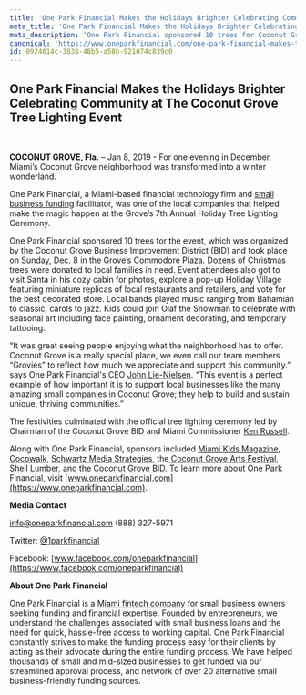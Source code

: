 ```yaml
---
title: 'One Park Financial Makes the Holidays Brighter Celebrating Community at The Coconut Grove Tree Lighting Event'
meta_title: 'One Park Financial Makes the Holidays Brighter Celebrating Community at The Coconut Grove Tree Lighting Event'
meta_description: 'One Park Financial sponsored 10 trees for Coconut Grove''s Tree Lighting Event, which was organized by the Coconut Grove Business Improvement District (BID) and took place on Sunday, Dec. 8 in the Grove’s Commodore Plaza. Dozens of Christmas trees were donated to local families in need.'
canonical: 'https://www.oneparkfinancial.com/one-park-financial-makes-the-holidays-brighter-celebrating-community-at-the-coconut-grove-tree-lighting-event'
id: 0924014c-3838-48b5-a58b-921074c839c0
---
```

## One Park Financial Makes the Holidays Brighter Celebrating Community at The Coconut Grove Tree Lighting Event
<br> 

**COCONUT GROVE, Fla.** – Jan 8, 2019 - For one evening in December, Miami’s Coconut Grove neighborhood was transformed into a winter wonderland. 

One Park Financial, a Miami-based financial technology firm and [small business funding](http://www.oneparkfinancial.com) facilitator, was one of the local companies that helped make the magic happen at the Grove’s 7th Annual Holiday Tree Lighting Ceremony.

One Park Financial sponsored 10 trees for the event, which was organized by the Coconut Grove Business Improvement District (BID) and took place on Sunday, Dec. 8 in the Grove’s Commodore Plaza. Dozens of Christmas trees were donated to local families in need.
Event attendees also got to visit Santa in his cozy cabin for photos, explore a pop-up Holiday Village featuring miniature replicas of local restaurants and retailers, and vote for the best decorated store. Local bands played music ranging from Bahamian to classic, carols to jazz. Kids could join Olaf the Snowman to celebrate with seasonal art including face painting, ornament decorating, and temporary tattooing.

“It was great seeing people enjoying what the neighborhood has to offer. Coconut Grove is a really special place, we even call our team members “Grovies” to reflect how much we appreciate and support this community.” says One Park Financial's CEO [John Lie-Nielsen](https://www.linkedin.com/in/john-lie-nielsen-9304243/). “This event is a perfect example of how important it is to support local businesses like the many amazing small companies in Coconut Grove; they help to build and sustain unique, thriving communities.”

The festivities culminated with the official tree lighting ceremony led by Chairman of the Coconut Grove BID and Miami Commissioner [Ken Russell](https://www.linkedin.com/in/kenrussellmiami/). 

Along with One Park Financial, sponsors included [Miami Kids Magazine](https://www.miamikidsmagazine.com/), [Cocowalk](https://www.coconutgrove.com/stores/cocowalk-2/), [Schwartz Media Strategies](http://www.schwartz-media.com/), the[ Coconut Grove Arts Festival](https://www.cgaf.com/), [Shell Lumber](https://www.shelllumber.com/), and the [Coconut Grove BID](https://coconutgrove.com/).
To learn more about One Park Financial, visit [www.oneparkfinancial.com](https://www.oneparkfinancial.com).

**Media Contact**

info@oneparkfinancial.com (888) 327-5971

Twitter: [@1parkfinancial](https://twitter.com/1parkfinancial) 

Facebook: [www.facebook.com/oneparkfinancial](https://www.facebook.com/oneparkfinancial)

**About One Park Financial**

One Park Financial is a [Miami fintech company](http://www.oneparkfinancial.com) for small business owners seeking funding and financial expertise. Founded by entrepreneurs, we understand the challenges associated with small business loans and the need for quick, hassle-free access to working capital. One Park Financial constantly strives to make the funding process easy for their clients by acting as their advocate during the entire funding process. We have helped thousands of small and mid-sized businesses to get funded via our streamlined approval process, and network of over 20 alternative small business-friendly funding sources.